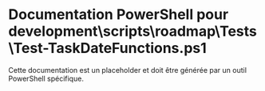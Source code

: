 # Documentation PowerShell pour development\scripts\roadmap\Tests\Test-TaskDateFunctions.ps1

Cette documentation est un placeholder et doit être générée par un outil PowerShell spécifique.
